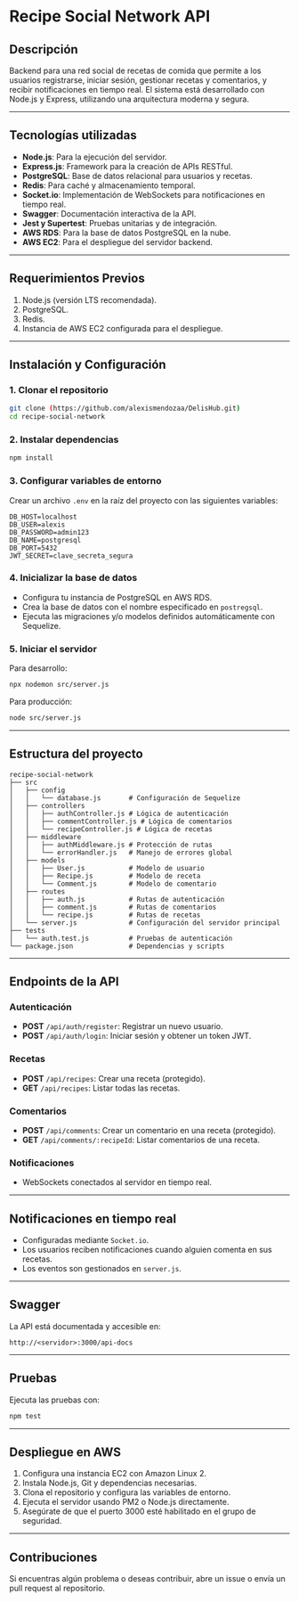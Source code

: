 # Recipe Social Network API

## **Descripción**
Backend para una red social de recetas de comida que permite a los usuarios registrarse, iniciar sesión, gestionar recetas y comentarios, y recibir notificaciones en tiempo real. El sistema está desarrollado con Node.js y Express, utilizando una arquitectura moderna y segura.

---

## **Tecnologías utilizadas**
- **Node.js**: Para la ejecución del servidor.
- **Express.js**: Framework para la creación de APIs RESTful.
- **PostgreSQL**: Base de datos relacional para usuarios y recetas.
- **Redis**: Para caché y almacenamiento temporal.
- **Socket.io**: Implementación de WebSockets para notificaciones en tiempo real.
- **Swagger**: Documentación interactiva de la API.
- **Jest y Supertest**: Pruebas unitarias y de integración.
- **AWS RDS**: Para la base de datos PostgreSQL en la nube.
- **AWS EC2**: Para el despliegue del servidor backend.

---

## **Requerimientos Previos**
1. Node.js (versión LTS recomendada).
2. PostgreSQL.
3. Redis.
4. Instancia de AWS EC2 configurada para el despliegue.

---

## **Instalación y Configuración**

### 1. Clonar el repositorio
```bash
git clone (https://github.com/alexismendozaa/DelisHub.git)
cd recipe-social-network
```

### 2. Instalar dependencias
```bash
npm install
```

### 3. Configurar variables de entorno
Crear un archivo `.env` en la raíz del proyecto con las siguientes variables:
```env
DB_HOST=localhost
DB_USER=alexis
DB_PASSWORD=admin123
DB_NAME=postgresql
DB_PORT=5432
JWT_SECRET=clave_secreta_segura

```

### 4. Inicializar la base de datos
- Configura tu instancia de PostgreSQL en AWS RDS.
- Crea la base de datos con el nombre especificado en `postregsql`.
- Ejecuta las migraciones y/o modelos definidos automáticamente con Sequelize.

### 5. Iniciar el servidor
Para desarrollo:
```bash
npx nodemon src/server.js
```
Para producción:
```bash
node src/server.js
```

---

## **Estructura del proyecto**
```
recipe-social-network
├── src
│   ├── config
│   │   └── database.js       # Configuración de Sequelize
│   ├── controllers
│   │   ├── authController.js # Lógica de autenticación
│   │   ├── commentController.js # Lógica de comentarios
│   │   └── recipeController.js # Lógica de recetas
│   ├── middleware
│   │   ├── authMiddleware.js # Protección de rutas
│   │   └── errorHandler.js   # Manejo de errores global
│   ├── models
│   │   ├── User.js           # Modelo de usuario
│   │   ├── Recipe.js         # Modelo de receta
│   │   └── Comment.js        # Modelo de comentario
│   ├── routes
│   │   ├── auth.js           # Rutas de autenticación
│   │   ├── comment.js        # Rutas de comentarios
│   │   └── recipe.js         # Rutas de recetas
│   └── server.js             # Configuración del servidor principal
├── tests
│   └── auth.test.js          # Pruebas de autenticación
└── package.json              # Dependencias y scripts
```

---

## **Endpoints de la API**

### Autenticación
- **POST** `/api/auth/register`: Registrar un nuevo usuario.
- **POST** `/api/auth/login`: Iniciar sesión y obtener un token JWT.

### Recetas
- **POST** `/api/recipes`: Crear una receta (protegido).
- **GET** `/api/recipes`: Listar todas las recetas.

### Comentarios
- **POST** `/api/comments`: Crear un comentario en una receta (protegido).
- **GET** `/api/comments/:recipeId`: Listar comentarios de una receta.

### Notificaciones
- WebSockets conectados al servidor en tiempo real.

---

## **Notificaciones en tiempo real**
- Configuradas mediante `Socket.io`.
- Los usuarios reciben notificaciones cuando alguien comenta en sus recetas.
- Los eventos son gestionados en `server.js`.

---

## **Swagger**
La API está documentada y accesible en:
```
http://<servidor>:3000/api-docs
```

---

## **Pruebas**
Ejecuta las pruebas con:
```bash
npm test
```

---

## **Despliegue en AWS**
1. Configura una instancia EC2 con Amazon Linux 2.
2. Instala Node.js, Git y dependencias necesarias.
3. Clona el repositorio y configura las variables de entorno.
4. Ejecuta el servidor usando PM2 o Node.js directamente.
5. Asegúrate de que el puerto 3000 esté habilitado en el grupo de seguridad.

---

## **Contribuciones**
Si encuentras algún problema o deseas contribuir, abre un issue o envía un pull request al repositorio.
